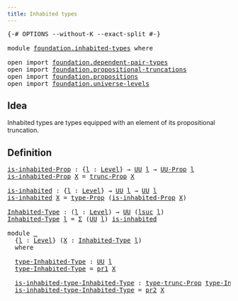 ```yaml
---
title: Inhabited types
---
```


<pre class="Agda"><a id="41" class="Symbol">{-#</a> <a id="45" class="Keyword">OPTIONS</a> <a id="53" class="Pragma">--without-K</a> <a id="65" class="Pragma">--exact-split</a> <a id="79" class="Symbol">#-}</a>

<a id="84" class="Keyword">module</a> <a id="91" href="foundation.inhabited-types.html" class="Module">foundation.inhabited-types</a> <a id="118" class="Keyword">where</a>

<a id="125" class="Keyword">open</a> <a id="130" class="Keyword">import</a> <a id="137" href="foundation.dependent-pair-types.html" class="Module">foundation.dependent-pair-types</a>
<a id="169" class="Keyword">open</a> <a id="174" class="Keyword">import</a> <a id="181" href="foundation.propositional-truncations.html" class="Module">foundation.propositional-truncations</a>
<a id="218" class="Keyword">open</a> <a id="223" class="Keyword">import</a> <a id="230" href="foundation.propositions.html" class="Module">foundation.propositions</a>
<a id="254" class="Keyword">open</a> <a id="259" class="Keyword">import</a> <a id="266" href="foundation.universe-levels.html" class="Module">foundation.universe-levels</a>
</pre>
## Idea

Inhabited types are types equipped with an element of its propositional truncation.

## Definition

<pre class="Agda"><a id="is-inhabited-Prop"></a><a id="415" href="foundation.inhabited-types.html#415" class="Function">is-inhabited-Prop</a> <a id="433" class="Symbol">:</a> <a id="435" class="Symbol">{</a><a id="436" href="foundation.inhabited-types.html#436" class="Bound">l</a> <a id="438" class="Symbol">:</a> <a id="440" href="Agda.Primitive.html#597" class="Postulate">Level</a><a id="445" class="Symbol">}</a> <a id="447" class="Symbol">→</a> <a id="449" href="foundation-core.universe-levels.html#235" class="Primitive">UU</a> <a id="452" href="foundation.inhabited-types.html#436" class="Bound">l</a> <a id="454" class="Symbol">→</a> <a id="456" href="foundation-core.propositions.html#1393" class="Function">UU-Prop</a> <a id="464" href="foundation.inhabited-types.html#436" class="Bound">l</a>
<a id="466" href="foundation.inhabited-types.html#415" class="Function">is-inhabited-Prop</a> <a id="484" href="foundation.inhabited-types.html#484" class="Bound">X</a> <a id="486" class="Symbol">=</a> <a id="488" href="foundation.propositional-truncations.html#2546" class="Function">trunc-Prop</a> <a id="499" href="foundation.inhabited-types.html#484" class="Bound">X</a>

<a id="is-inhabited"></a><a id="502" href="foundation.inhabited-types.html#502" class="Function">is-inhabited</a> <a id="515" class="Symbol">:</a> <a id="517" class="Symbol">{</a><a id="518" href="foundation.inhabited-types.html#518" class="Bound">l</a> <a id="520" class="Symbol">:</a> <a id="522" href="Agda.Primitive.html#597" class="Postulate">Level</a><a id="527" class="Symbol">}</a> <a id="529" class="Symbol">→</a> <a id="531" href="foundation-core.universe-levels.html#235" class="Primitive">UU</a> <a id="534" href="foundation.inhabited-types.html#518" class="Bound">l</a> <a id="536" class="Symbol">→</a> <a id="538" href="foundation-core.universe-levels.html#235" class="Primitive">UU</a> <a id="541" href="foundation.inhabited-types.html#518" class="Bound">l</a>
<a id="543" href="foundation.inhabited-types.html#502" class="Function">is-inhabited</a> <a id="556" href="foundation.inhabited-types.html#556" class="Bound">X</a> <a id="558" class="Symbol">=</a> <a id="560" href="foundation-core.propositions.html#1495" class="Function">type-Prop</a> <a id="570" class="Symbol">(</a><a id="571" href="foundation.inhabited-types.html#415" class="Function">is-inhabited-Prop</a> <a id="589" href="foundation.inhabited-types.html#556" class="Bound">X</a><a id="590" class="Symbol">)</a>

<a id="Inhabited-Type"></a><a id="593" href="foundation.inhabited-types.html#593" class="Function">Inhabited-Type</a> <a id="608" class="Symbol">:</a> <a id="610" class="Symbol">(</a><a id="611" href="foundation.inhabited-types.html#611" class="Bound">l</a> <a id="613" class="Symbol">:</a> <a id="615" href="Agda.Primitive.html#597" class="Postulate">Level</a><a id="620" class="Symbol">)</a> <a id="622" class="Symbol">→</a> <a id="624" href="foundation-core.universe-levels.html#235" class="Primitive">UU</a> <a id="627" class="Symbol">(</a><a id="628" href="Agda.Primitive.html#780" class="Primitive">lsuc</a> <a id="633" href="foundation.inhabited-types.html#611" class="Bound">l</a><a id="634" class="Symbol">)</a>
<a id="636" href="foundation.inhabited-types.html#593" class="Function">Inhabited-Type</a> <a id="651" href="foundation.inhabited-types.html#651" class="Bound">l</a> <a id="653" class="Symbol">=</a> <a id="655" href="foundation-core.dependent-pair-types.html#515" class="Record">Σ</a> <a id="657" class="Symbol">(</a><a id="658" href="foundation-core.universe-levels.html#235" class="Primitive">UU</a> <a id="661" href="foundation.inhabited-types.html#651" class="Bound">l</a><a id="662" class="Symbol">)</a> <a id="664" href="foundation.inhabited-types.html#502" class="Function">is-inhabited</a>

<a id="678" class="Keyword">module</a> <a id="685" href="foundation.inhabited-types.html#685" class="Module">_</a>
  <a id="689" class="Symbol">{</a><a id="690" href="foundation.inhabited-types.html#690" class="Bound">l</a> <a id="692" class="Symbol">:</a> <a id="694" href="Agda.Primitive.html#597" class="Postulate">Level</a><a id="699" class="Symbol">}</a> <a id="701" class="Symbol">(</a><a id="702" href="foundation.inhabited-types.html#702" class="Bound">X</a> <a id="704" class="Symbol">:</a> <a id="706" href="foundation.inhabited-types.html#593" class="Function">Inhabited-Type</a> <a id="721" href="foundation.inhabited-types.html#690" class="Bound">l</a><a id="722" class="Symbol">)</a>
  <a id="726" class="Keyword">where</a>

  <a id="735" href="foundation.inhabited-types.html#735" class="Function">type-Inhabited-Type</a> <a id="755" class="Symbol">:</a> <a id="757" href="foundation-core.universe-levels.html#235" class="Primitive">UU</a> <a id="760" href="foundation.inhabited-types.html#690" class="Bound">l</a>
  <a id="764" href="foundation.inhabited-types.html#735" class="Function">type-Inhabited-Type</a> <a id="784" class="Symbol">=</a> <a id="786" href="foundation-core.dependent-pair-types.html#605" class="Field">pr1</a> <a id="790" href="foundation.inhabited-types.html#702" class="Bound">X</a>

  <a id="795" href="foundation.inhabited-types.html#795" class="Function">is-inhabited-type-Inhabited-Type</a> <a id="828" class="Symbol">:</a> <a id="830" href="foundation.propositional-truncations.html#2048" class="Function">type-trunc-Prop</a> <a id="846" href="foundation.inhabited-types.html#735" class="Function">type-Inhabited-Type</a>
  <a id="868" href="foundation.inhabited-types.html#795" class="Function">is-inhabited-type-Inhabited-Type</a> <a id="901" class="Symbol">=</a> <a id="903" href="foundation-core.dependent-pair-types.html#617" class="Field">pr2</a> <a id="907" href="foundation.inhabited-types.html#702" class="Bound">X</a>
</pre>